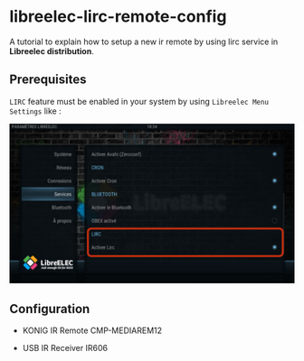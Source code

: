 # libreelec-lirc-remote-config

A tutorial to explain how to setup a new ir remote by using lirc service in **Libreelec distribution**.

## Prerequisites

`LIRC` feature must be enabled in your system by using `Libreelec Menu Settings` like :


![Screenshot of LIRC Config](img/img1.jpg)

## Configuration

* KONIG IR Remote CMP-MEDIAREM12

* USB IR Receiver IR606


